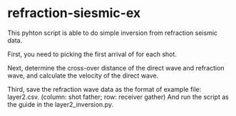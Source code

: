 # refraction-siesmic-ex

This pyhton script is able to do simple inversion from refraction seismic data.

First, you need to picking the first arrival of for each shot.

Next, determine the cross-over distance of the direct wave and refraction wave, and calculate the velocity of the direct wave.

Third, save the refraction wave data as the format of example file: layer2.csv. (column: shot father; row: receiver gather)
And run the script as the guide in the layer2_inversion.py.

